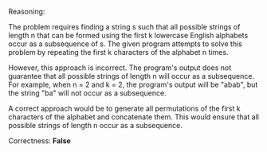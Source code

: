 Reasoning: 

The problem requires finding a string s such that all possible strings of length n that can be formed using the first k lowercase English alphabets occur as a subsequence of s. The given program attempts to solve this problem by repeating the first k characters of the alphabet n times.

However, this approach is incorrect. The program's output does not guarantee that all possible strings of length n will occur as a subsequence. For example, when n = 2 and k = 2, the program's output will be "abab", but the string "ba" will not occur as a subsequence.

A correct approach would be to generate all permutations of the first k characters of the alphabet and concatenate them. This would ensure that all possible strings of length n occur as a subsequence.

Correctness: **False**